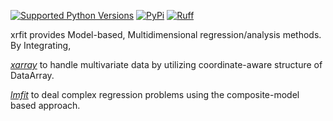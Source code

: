 [![Supported Python Versions](https://img.shields.io/pypi/pyversions/xrfit?logo=python&logoColor=white)](https://pypi.org/project/xrfit/)
[![PyPi](https://img.shields.io/pypi/v/xrfit?logo=pypi&logoColor=white)](https://pypi.org/project/xrfit/)
[![Ruff](https://img.shields.io/endpoint?url=https://raw.githubusercontent.com/astral-sh/ruff/main/assets/badge/v2.json)](https://github.com/astral-sh/ruff)

xrfit provides Model-based, Multidimensional regression/analysis methods. By Integrating,

[*xarray*](https://xarray.pydata.org/) to handle multivariate data by utilizing coordinate-aware structure of DataArray.

[*lmfit*](https://lmfit.github.io/lmfit-py/) to deal complex regression problems using the composite-model based approach.


